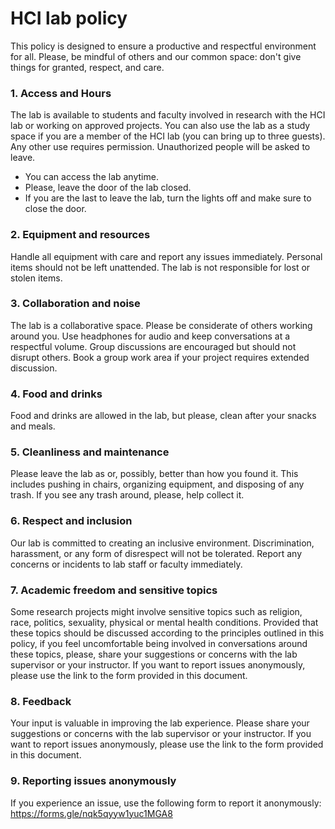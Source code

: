 # HCI lab policy
This policy is designed to ensure a productive and respectful environment for all. Please, be mindful of others and our common space: don't give things for granted, respect, and care.

### 1. Access and Hours
The lab is available to students and faculty involved in research with the HCI lab or working on approved projects. You can also use the lab as a study space if you are a member of the HCI lab (you can bring up to three guests). Any other use requires permission. Unauthorized people will be asked to leave.

- You can access the lab anytime.
- Please, leave the door of the lab closed.
- If you are the last to leave the lab, turn the lights off and make sure to close the door.

### 2. Equipment and resources
Handle all equipment with care and report any issues immediately.
Personal items should not be left unattended. The lab is not responsible for lost or stolen items.

### 3. Collaboration and noise
The lab is a collaborative space. Please be considerate of others working around you. Use headphones for audio and keep conversations at a respectful volume. Group discussions are encouraged but should not disrupt others. Book a group work area if your project requires extended discussion.

### 4. Food and drinks
Food and drinks are allowed in the lab, but please, clean after your snacks and meals.

### 5. Cleanliness and maintenance
Please leave the lab as or, possibly, better than how you found it. This includes pushing in chairs, organizing equipment, and disposing of any trash. If you see any trash around, please, help collect it.

### 6. Respect and inclusion
Our lab is committed to creating an inclusive environment. Discrimination, harassment, or any form of disrespect will not be tolerated. Report any concerns or incidents to lab staff or faculty immediately.

### 7. Academic freedom and sensitive topics
Some research projects might involve sensitive topics such as religion, race, politics, sexuality, physical or mental health conditions. Provided that these topics should be discussed according to the principles outlined in this policy, if you feel uncomfortable being involved in conversations around these topics, please, share your suggestions or concerns with the lab supervisor or your instructor. If you want to report issues anonymously, please use the link to the form provided in this document.

### 8. Feedback
Your input is valuable in improving the lab experience. Please share your suggestions or concerns with the lab supervisor or your instructor. If you want to report issues anonymously, please use the link to the form provided in this document.

### 9. Reporting issues anonymously
If you experience an issue, use the following form to report it anonymously: https://forms.gle/nqk5qyyw1yuc1MGA8